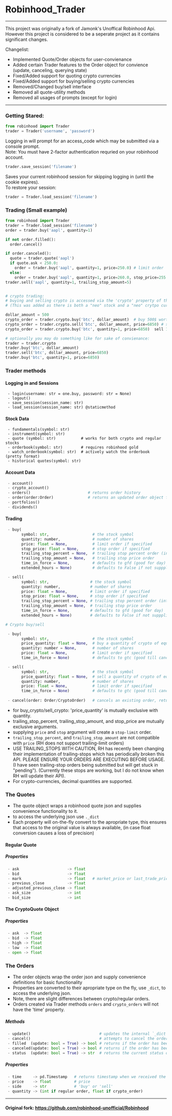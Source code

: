 # Robinhood_Trader

-------------------
This project was originally a fork of Jamonk's Unoffical Robinhood Api. 
However this project is considered to be a seperate project
as it contains significant changes. 

Changelist:  
 + Implemented Quote/Order objects for user-convienance 
 + Added certain Trader features to the Order object for convience (update, canceling, querying state) 
 + Fixed/Added support for quoting crypto currencies
 + Fixed/Added support for buying/selling crypto currencies
 + Removed/Changed buy/sell interface 
 + Removed all quote-utility methods
 + Removed all usages of prompts (except for login)
 
------------------

### Getting Stared:
```python
from robinhood import Trader
trader = Trader('username', 'password') 
```
Logging in will prompt for an access_code which may be submitted  via a console prompt.   
Note: You must have 2-factor authentication requried on your robinhood account. 
```python
trader.save_session('filename')
```
Saves your current robinhood session for skipping logging in (until the cookie expires).  
 To restore your session:
```python
trader = Trader.load_session('filename')
```
### Trading (Small example) 
```python 
from robinhood import Trader
trader = Trader.load_session('filename')
order = trader.buy('aapl', quantity=1)

if not order.filled():
  order.cancel()

if order.canceled():
  quote = trader.quote('aapl')
  if quote.ask < 250.0: 
    order = trader.buy('aapl', quantity=1, price=250.0) # limit order
  else:
    order = trader.buy('aapl', quantity=1, price=260.0, stop_price=255.0)  # stop-limit order 
trader.sell('aapl', quantity=1, trailing_stop_amount=5)


# crypto trading:
# buying and selling crypto is accessed via the 'crypto' property of the trader object
# (This was added as there is both a "neo" stock and a "neo" crytpo currency)

dollar_amount = 500
crypto_order = trader.crypto.buy('btc', dollar_amount)  # buy 500$ worth of bitcoin (market order)
crypto_order = trader.crypto.sell('btc', dollar_amount, price=6850) # sell 500$ worth of bitcoin at 6850 (limit order)
crypto_order = trader.crypto.buy('btc', quantity=1, price=6850)  sell 1 bitcoin at 6850 (limit order)

# optionally you may do something like for sake of convienance: 
trader = trader.crypto 
trader.buy('btc', dollar_amount)  
trader.sell('btc', dollar_amount, price=6850)
trader.buy('btc', quantity=1, price=6850)

```

### Trader methods 

#### Logging in and Sessions
```
 - login(username: str = one.buy, password: str = None)
 - logout()
 - save_session(session_name: str)
 - load_session(session_name: str) @staticmethod 
```
#### Stock Data
```
 - fundamentals(symbol: str)
 - instrument(symbol: str)
 - quote (symbol: str)           # works for both crypto and regular stocks 
 - orderbook(symbol: str)        # requires robinhood gold
 - watch_orderbook(symbol: str)  # actively watch the orderbook (pretty format)
 - historical quotes(symbol: str)
```
#### Account Data 
```python
 - account()
 - crypto_account()
 - orders()                         # returns order history 
 - order(order:Order)               # returns an updated order object from an existing Order 
 - portfolios()
 - dividends()
 ```
#### Trading 
```python
 - buy(  
       symbol: str,                   # the stock symbol
       quantity: number,              # number of shares
       price: float = None,           # limit order if specified
       stop_price: float = None,      # stop order if specified
       trailing_stop_percent = None,  # trailing stop percent order (int) 5 -> trailing stop of 5%) 
       trailing_stop_amount = None,   # trailing stop price order 
       time_in_force = None,          # defaults to gfd (good for day)
       extended_hours = None)         # defaults to False if not suppplied 

 - sell(  
       symbol: str,                  # the stock symbol
       quantity: number,             # number of shares
       price: float = None,          # limit order if specified
       stop_price: float = None,     # stop order if specified
       trailing_stop_percent = None, # trailing stop percent order (int) 5 -> trailing stop of 5%) 
       trailing_stop_amount = None,  # trailing stop price order 
       time_in_force = None,         # defaults to gfd (good for day)
       extended_hours = None)        # defaults to False if not suppplied 

# Crypto buy/sell

 - buy(  
       symbol: str,                   # the stock symbol
       price_quantity: float = None,  # buy a quantity of crypto of equal value to the given price_quantity,
       quantity: number = None,       # number of shares
       price: float = None,           # limit order if specified
       time_in_force = None)          # defaults to gtc (good till canceled)

 - sell(  
       symbol: str,                   # the stock symbol
       price_quantity: float = None,  # sell a quantity of crypto of equal value to the given price_quantity,
       quantity: number,              # number of shares
       price: float = None,           # limit order if specified
       time_in_force = None)          # defaults to gtc (good till canceled)
       
 - cancel(order: Order/CryptoOrder)   # cancels an existing order, returns response object, success does not ensure the order has been canceled). (Robinhood response does not indicate if the order was successfully canceled) 
 ```
 - for buy_crypto/sell_crypto: 'price_quantity' is mutually exclusive with quantity. 
 - trailing_stop_percent, trailing_stop_amount, and stop_price are mutually exclusive arguments. 
 - supplying `price` and `stop` argument will create a `stop-limit` order. 
 - `trailing_stop_percent`, and `trailing_stop_amount` are not compatible with `price` (RH does not support trailing-limit orders) 
 - USE TRAILING_STOPS WITH CAUTION, RH has recently been changing their implementation of trailing-stops which has periodically broken this API. PLEASE ENSURE YOUR ORDERS ARE EXECUTING BEFORE USAGE. (I have seen trailing-stop orders being submitted but will get stuck in "pending"). (Currently these stops are working, but I do not know when RH will update their API).   
 - For crypto-currencies, decimal quantities are supported. 

### The Quotes 

 - The quote object wraps a robinhood quote json and supplies convenience functionality to it. 
 - to access the underlying json use `._dict`
 - Each property will on-the-fly convert to the apropriate type, 
   this ensures that access to the original value is always available, (in case float conversion causes a loss of precision) 

#### Regular Quote 
##### Properties
```python
 - ask                     -> float
 - bid                     -> float
 - mark                    -> float   # market_price or last_trade_price (regular stocks json contains a "last_trade_price", crypto json contains a "mark_price" 
 - previous_close          -> float
 - adjusted_previous_close -> float
 - ask_size                -> int
 - bid_size                -> int
```
#### The CryptoQuote Object 
##### Properties
```python
 - ask  -> float
 - bid  -> float
 - high -> float
 - low  -> float
 - open -> float 
```
### The Orders 
 - The order objects wrap the order json and supply convenience definitions for basic functionality 
 - Properties are converted to their apropriate type on the fly, use `_dict`, to access the underlying json. 
 - Note, there are slight differences between crypto/regular orders. 
 - Orders created via Trader methods `orders` and `crypto_orders` will not have the 'time' property. 

##### Methods 
```python
 - update()                              # updates the internal `_dict` by making a request to RH 
 - cancel()                              # attempts to cancel the order,success does not indicate successful cancelation
 - filled  (update: bool = True) -> bool # returns if the order has been filled, if update is true, will call update prior.
 - canceled(update: bool = True) -> bool # returns if the order has been canceled, if update is true, will call update prior.
 - status  (update: bool = True) -> str  # returns the current status of the order
```
##### Properties 
```python
 - time     -> pd.Timestamp   # returns timestamp when we received the response from robinhood (not RH's timestamp!)
 - price    -> float          # price  
 - side     -> str            # 'buy' or 'sell'
 - quantity -> (int if regular order, float if crypto_order)
```

---------------------
#### Original fork: https://github.com/robinhood-unofficial/Robinhood
